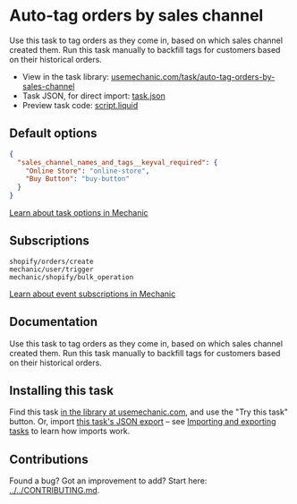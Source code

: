# Auto-tag orders by sales channel

Use this task to tag orders as they come in, based on which sales channel created them. Run this task manually to backfill tags for customers based on their historical orders.

* View in the task library: [usemechanic.com/task/auto-tag-orders-by-sales-channel](https://usemechanic.com/task/auto-tag-orders-by-sales-channel)
* Task JSON, for direct import: [task.json](../../tasks/auto-tag-orders-by-sales-channel.json)
* Preview task code: [script.liquid](./script.liquid)

## Default options

```json
{
  "sales_channel_names_and_tags__keyval_required": {
    "Online Store": "online-store",
    "Buy Button": "buy-button"
  }
}
```

[Learn about task options in Mechanic](https://docs.usemechanic.com/article/471-task-options)

## Subscriptions

```liquid
shopify/orders/create
mechanic/user/trigger
mechanic/shopify/bulk_operation
```

[Learn about event subscriptions in Mechanic](https://docs.usemechanic.com/article/408-subscriptions)

## Documentation

Use this task to tag orders as they come in, based on which sales channel created them. Run this task manually to backfill tags for customers based on their historical orders.

## Installing this task

Find this task [in the library at usemechanic.com](https://usemechanic.com/task/auto-tag-orders-by-sales-channel), and use the "Try this task" button. Or, import [this task's JSON export](../../tasks/auto-tag-orders-by-sales-channel.json) – see [Importing and exporting tasks](https://docs.usemechanic.com/article/505-importing-and-exporting-tasks) to learn how imports work.

## Contributions

Found a bug? Got an improvement to add? Start here: [../../CONTRIBUTING.md](../../CONTRIBUTING.md).
